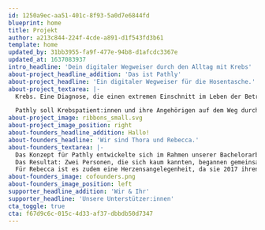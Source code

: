 ```yaml
---
id: 1250a9ec-aa51-401c-8f93-5a0d7e6844fd
blueprint: home
title: Projekt
author: a213c844-224f-4cde-a891-d1f543fd3b61
template: home
updated_by: 31bb3955-fa9f-477e-94b8-d1afcdc3367e
updated_at: 1637083937
intro_headline: 'Dein digitaler Wegweiser durch den Alltag mit Krebs'
about-project_headline_addition: 'Das ist Pathly'
about-project_headline: 'Ein digitaler Wegweiser für die Hosentasche.'
about-project_textarea: |-
  Krebs. Eine Diagnose, die einen extremen Einschnitt im Leben der Betroffenen bedeutet. Das Leben ändert sich schlagartig.

  Pathly soll Krebspatient:innen und ihre Angehörigen auf dem Weg durch die Erkrankung begleitet, ihnen dabei hilft, den richtigen Umgang mit der Erkrankung und auch den möglichen Folgen zu finden. Pathly soll informieren, Pathly soll auffangen. Pathly soll Halt gebe, Inspiration und Mut schenken.
about-project_image: ribbons_small.svg
about-project_image_position: right
about-founders_headline_addition: Hallo!
about-founders_headline: 'Wir sind Thora und Rebecca.'
about-founders_textarea: |-
  Das Konzept für Pathly entwickelte sich im Rahmen unserer Bachelorarbeit. Die Idee entstand durch eine Verkettung verschiedener Zufälle: Einem Verein, einer Tram-Fahrt und einem Radiointerview.
  Das Resultat: Zwei Personen, die sich kaum kannten, begannen gemeinsam ein Ziel und einen Wunsch zu verfolgen – eine App zu entwickeln, die Krebspatient:innen in ihrem Alltag unterstützt.
  Für Rebecca ist es zudem eine Herzensangelegenheit, da sie 2017 ihren Papa an Lungenkrebs und 2021 ihren Stiefvater an einen inoperablen Tumor im Kopf verlor. Nur zwei von vielen Gründen, warum es sich um ein Thema handelt, das uns sehr bewegt.
about-founders_image: cofounders.png
about-founders_image_position: left
supporter_headline_addition: 'Wir & Ihr'
supporter_headline: 'Unsere Unterstützer:innen'
cta_toggle: true
cta: f67d9c6c-015c-4d33-af37-dbbdb50d7347
---
```

